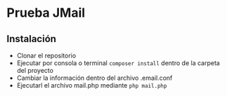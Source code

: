 # Prueba JMail
## Instalación
* Clonar el repositorio
* Ejecutar por consola o terminal `composer install` dentro de la carpeta del proyecto
* Cambiar la información dentro del archivo .email.conf
* Ejecutarl el archivo mail.php mediante `php mail.php`